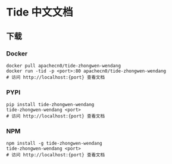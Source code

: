 # Tide 中文文档

## 下载

### Docker

```
docker pull apachecn0/tide-zhongwen-wendang
docker run -tid -p <port>:80 apachecn0/tide-zhongwen-wendang
# 访问 http://localhost:{port} 查看文档
```

### PYPI

```
pip install tide-zhongwen-wendang
tide-zhongwen-wendang <port>
# 访问 http://localhost:{port} 查看文档
```

### NPM

```
npm install -g tide-zhongwen-wendang
tide-zhongwen-wendang <port>
# 访问 http://localhost:{port} 查看文档
```